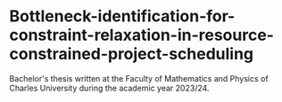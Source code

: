 # Bottleneck-identification-for-constraint-relaxation-in-resource-constrained-project-scheduling
Bachelor's thesis written at the Faculty of Mathematics and Physics of Charles University during the academic year 2023/24.
